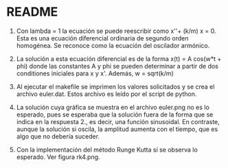 # README

1. Con lambda = 1 la ecuación se puede reescribir como x''+ (k/m) x = 0. Esta es una ecuación diferencial ordinaria de segundo orden homogénea. Se reconoce como la ecuación del oscilador armónico.

2. La solución a esta ecuación diferencial es de la forma x(t) = A cos(w*t + phi) donde las constantes A y phi se pueden determinar a partir de dos conditiones iniciales para x y x'. Además, w = sqrt(k/m)

3. Al ejecutar el makefile se imprimen los valores solicitados y se crea el archivo euler.dat. Estos archivo es leído por el script de python.

4. La solución cuya gráfica se muestra en el archivo euler.png no es lo esperado, pues se esperaba que la solución fuera de la forma que se indica en la respuesta 2., es decir, una función sinusoidal. En contraste, aunque la solución si oscila, la amplitud aumenta con el tiempo, que es algo que no debería suceder.

5. Con la implementación del método Runge Kutta sí se observa lo esperado. Ver figura rk4.png.